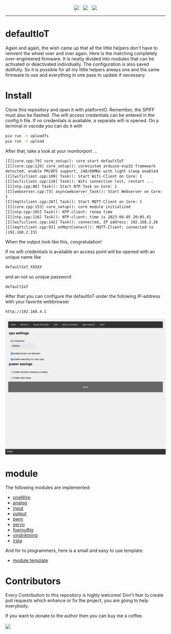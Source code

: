 <p align="center">
<img src="https://img.shields.io/github/last-commit/sharandac/defaultIoT.svg?style=for-the-badge" />
&nbsp;
<img src="https://img.shields.io/github/license/sharandac/defaultIoT.svg?style=for-the-badge" />
&nbsp;
<a href="https://www.buymeacoffee.com/sharandac" target="_blank"><img src="https://img.shields.io/badge/Buy%20me%20a%20coffee-%E2%82%AC5-orange?style=for-the-badge&logo=buy-me-a-coffee" /></a>
</p>
<hr/>

# defaultIoT

Again and again, the wish came up that all the little helpers don't have to reinvent the wheel over and over again. Here is the matching completely over-engineered firmware.
It is neatly divided into modules that can be activated or deactivated individually. The configuration is also saved dutifully.
So it is possible for all my little helpers always one and the same firmware to use and everything in one pass to update if necessary.

# Install

Clone this repository and open it with platformIO. Remember, the SPIFF must also be flashed. The wifi access credentials can be entered in the config.h file. If no credentials is available, a separate wifi is opened. On a terminal in vscode you can do it with

```bash
pio run -t uploadfs
pio run -t upload
```

After that, take a look at your monitorport ...

```
[I][core.cpp:79] core_setup(): core start defaultIoT
[I][core.cpp:126] core_setup(): corecustom arduino-esp32 framework detected, enable PM/DFS support, 240/80MHz with light sleep enabled
[I][wificlient.cpp:109] Task(): Start Wifi-Client on Core: 1
[I][wificlient.cpp:126] Task(): WiFi connection lost, restart ... 
[I][ntp.cpp:80] Task(): Start NTP Task on Core: 1
[I][webserver.cpp:73] asyncwebserver_Task(): Start Webserver on Core: 1
[I][mqttclient.cpp:287] Task(): Start MQTT-Client on Core: 1
[I][core.cpp:153] core_setup(): core module initialized
[I][ntp.cpp:105] Task(): NTP-client: renew time
[I][ntp.cpp:116] Task(): NTP-client: time is 2023-04-05 20:05.41
[I][wificlient.cpp:142] Task(): connected, IP address: 192.168.2.26
[I][mqttclient.cpp:93] onMqttConnect(): MQTT-Client: connected to [192.168.2.23]
```
When the output look like this, congratulation!

If no wifi credentials is available an access point will be opened with an unique name like
```bash
defaultIoT_XXXXX
```
and an not so unique password
```bash
defaultIoT
```
After that you can configure the defaultIoT under the following IP-address with your favorite webbrowser
```bash
http://192.168.4.1
```

![web interface](/images/core.png)

# module

The following modules are implemented:

* [oneWire](src/modules/1wire/README.md)
* [analog](src/modules/analog/README.md)
* [input](src/modules/input/README.md)
* [output](src/modules/output/README.md)
* [pwm](src/modules/pwm/README.md)
* [servo](src/modules/servo/README.md)
* [foernuftig](src/modules/foernuftig/README.md)
* [vindriktning](src/modules/vindriktning/README.md)
* [irsta](src/modules/irsta/README.md)

And for to ptogrammers, here is a small and easy to use template:

* [module template](src/modules/README.md)

# Contributors

Every Contribution to this repository is highly welcome! Don't fear to create pull requests which enhance or fix the project, you are going to help everybody.
<p>
If you want to donate to the author then you can buy me a coffee.
<br/><br/>
<a href="https://www.buymeacoffee.com/sharandac" target="_blank"><img src="https://img.shields.io/badge/Buy%20me%20a%20coffee-%E2%82%AC5-orange?style=for-the-badge&logo=buy-me-a-coffee" /></a>
</p>
